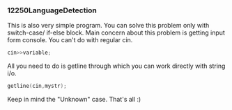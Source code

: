 ### 12250LanguageDetection
This is also very simple program. You can solve this problem only with switch-case/ if-else block. Main concern about this problem is getting input form console. You can't do with regular cin.
```C++
cin>>variable;
```
All you need to do is getline through which you can work directly with string i/o.
```C++
getline(cin,mystr);
```
Keep in mind the "Unknown" case.
That's all :)
